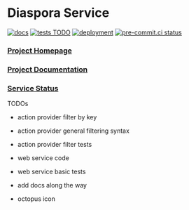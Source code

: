 # Diaspora Service

[![docs](https://github.com/haochenpan/diaspora-service/actions/workflows/docs.yml/badge.svg)](https://github.com/haochenpan/diaspora-service/actions/workflows/docs.yml)
[![tests TODO](https://github.com/globus-labs/diaspora-action-provider/actions/workflows/tests.yml/badge.svg)](https://github.com/globus-labs/diaspora-action-provider/actions)
[![deployment](https://github.com/haochenpan/diaspora-service/actions/workflows/deployment.yml/badge.svg)](https://github.com/haochenpan/diaspora-service/actions/workflows/deployment.yml)
[![pre-commit.ci status](https://results.pre-commit.ci/badge/github/haochenpan/diaspora-service/main.svg)](https://results.pre-commit.ci/latest/github/haochenpan/diaspora-service/main)


### [Project Homepage](https://diaspora-project.github.io/)

### [Project Documentation](https://haochenpan.github.io/diaspora-service/)

### [Service Status](https://haochenpan.github.io/diaspora-uptime-monitor/)

TODOs

- action provider filter by key
- action provider general filtering syntax
- action provider filter tests

- web service code
- web service basic tests

- add docs along the way
- octopus icon
